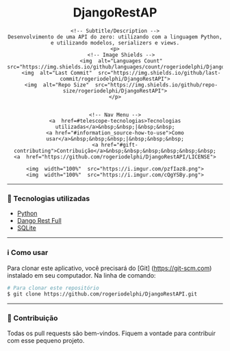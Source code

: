 <div align="center">
    <!-- Top Image and Title -->
    <h1>DjangoRestAP</h1>

    <!-- Subtitle/Description -->
    Desenvolvimento de uma API do zero: utilizando com a linguagem Python, e utilizando modelos, serializers e views.
    <p>
        <!-- Image Shields -->
        <img  alt="Languages Count"  src="https://img.shields.io/github/languages/count/rogeriodelphi/DjangoRestAPI">
        <img  alt="Last Commit"  src="https://img.shields.io/github/last-commit/rogeriodelphi/DjangoRestAPI">
        <img  alt="Repo Size"  src="https://img.shields.io/github/repo-size/rogeriodelphi/DjangoRestAPI">
    </p>


    <!-- Nav Menu -->
    <a  href=#telescope-tecnologias>Tecnologias utilizadas</a>&nbsp;&nbsp;|&nbsp;&nbsp;
    <a href="#information_source-how-to-use">Como usar</a>&nbsp;&nbsp;&nbsp;|&nbsp;&nbsp;&nbsp;
    <a href="#gift-contributing">Contribuição</a>&nbsp;&nbsp;&nbsp;&nbsp;&nbsp;&nbsp;
    <a  href="https://github.com/rogeriodelphi/DjangoRestAPI/LICENSE">
    
    <img  width="100%"  src="https://i.imgur.com/pzfIaz8.png">
    <img  width="100%"  src="https://i.imgur.com/cQgYSBy.png">
</div>


---

### :rocket: Tecnologias utilizadas
- [Python](https://www.python.org/)
- [Dango Rest Full](https://www.django-rest-framework.org/)
- [SQLite](https://www.sqlite.org/index.html)

---

### :information_source: Como usar

Para clonar este aplicativo, você precisará do [Git] (https://git-scm.com) instalado em seu computador.
Na linha de comando:

```bash
# Para clonar este repositório
$ git clone https://github.com/rogeriodelphi/DjangoRestAPI.git

```
---

### :gift: Contribuição
Todas os pull requests são bem-vindos. Fiquem a vontade para contribuir com esse pequeno projeto.
